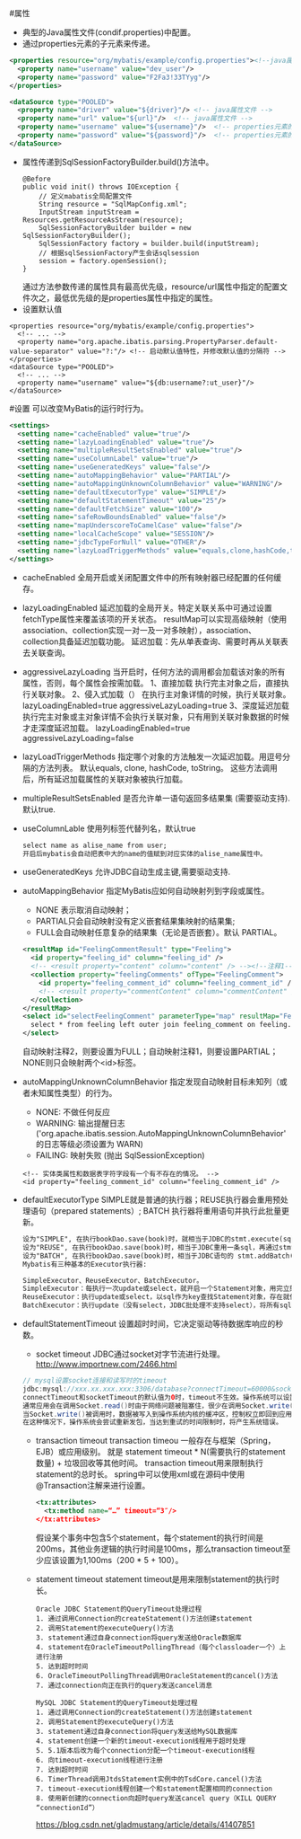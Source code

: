 #属性
* 典型的Java属性文件(condif.properties)中配置。
* 通过properties元素的子元素来传递。
```xml
<properties resource="org/mybatis/example/config.properties"><!--java属性文件-->
  <property name="username" value="dev_user"/>
  <property name="password" value="F2Fa3!33TYyg"/>
</properties>

<dataSource type="POOLED">
  <property name="driver" value="${driver}"/> <!-- java属性文件 -->
  <property name="url" value="${url}"/>  <!-- java属性文件 -->
  <property name="username" value="${username}"/>  <!-- properties元素的子元素 -->
  <property name="password" value="${password}"/>  <!-- properties元素的子元素 -->
</dataSource>
```
* 属性传递到SqlSessionFactoryBuilder.build()方法中。
    ```
    @Before
    public void init() throws IOException {
        // 定义mabatis全局配置文件
        String resource = "SqlMapConfig.xml";
        InputStream inputStream = Resources.getResourceAsStream(resource);
        SqlSessionFactoryBuilder builder = new SqlSessionFactoryBuilder();
        SqlSessionFactory factory = builder.build(inputStream);
        // 根据sqlSessionFactory产生会话sqlsession
        session = factory.openSession();
    }

    ```
    通过方法参数传递的属性具有最高优先级，resource/url属性中指定的配置文件次之，最低优先级的是properties属性中指定的属性。
* 设置默认值
```
<properties resource="org/mybatis/example/config.properties">
  <!-- ... -->
  <property name="org.apache.ibatis.parsing.PropertyParser.default-value-separator" value="?:"/> <!-- 启动默认值特性，并修改默认值的分隔符 -->
</properties>
<dataSource type="POOLED">
  <!-- ... -->
  <property name="username" value="${db:username?:ut_user}"/>
</dataSource>
```

#设置
可以改变MyBatis的运行时行为。
```xml
<settings>
  <setting name="cacheEnabled" value="true"/>
  <setting name="lazyLoadingEnabled" value="true"/>
  <setting name="multipleResultSetsEnabled" value="true"/>
  <setting name="useColumnLabel" value="true"/>
  <setting name="useGeneratedKeys" value="false"/>
  <setting name="autoMappingBehavior" value="PARTIAL"/>
  <setting name="autoMappingUnknownColumnBehavior" value="WARNING"/>
  <setting name="defaultExecutorType" value="SIMPLE"/>
  <setting name="defaultStatementTimeout" value="25"/>
  <setting name="defaultFetchSize" value="100"/>
  <setting name="safeRowBoundsEnabled" value="false"/>
  <setting name="mapUnderscoreToCamelCase" value="false"/>
  <setting name="localCacheScope" value="SESSION"/>
  <setting name="jdbcTypeForNull" value="OTHER"/>
  <setting name="lazyLoadTriggerMethods" value="equals,clone,hashCode,toString"/>
</settings>
```
* cacheEnabled  全局开启或关闭配置文件中的所有映射器已经配置的任何缓存。
* lazyLoadingEnabled 延迟加载的全局开关。特定关联关系中可通过设置fetchType属性来覆盖该项的开关状态。
    resultMap可以实现高级映射（使用association、collection实现一对一及一对多映射），association、collection具备延迟加载功能。
    延迟加载：先从单表查询、需要时再从关联表去关联查询。
* aggressiveLazyLoading 当开启时，任何方法的调用都会加载该对象的所有属性，否则，每个属性会按需加载。
    1、直接加载
        执行完主对象之后，直接执行关联对象。
    2、侵入式加载（）
        在执行主对象详情的时候，执行关联对象。
        lazyLoadingEnabled=true
        aggressiveLazyLoading=true
    3、深度延迟加载
        执行完主对象或主对象详情不会执行关联对象，只有用到关联对象数据的时候才走深度延迟加载。
        lazyLoadingEnabled=true
        aggressiveLazyLoading=false
* lazyLoadTriggerMethods 指定哪个对象的方法触发一次延迟加载。用逗号分隔的方法列表。
    默认equals, clone, hashCode, toString。
    这些方法调用后，所有延迟加载属性的关联对象被执行加载。
* multipleResultSetsEnabled 是否允许单一语句返回多结果集 (需要驱动支持). 默认true.
* useColumnLable 使用列标签代替列名，默认true
  ```xml
  select name as alise_name from user;
  开启后mybatis会自动把表中大的name的值赋到对应实体的alise_name属性中。
  ```

* useGeneratedKeys 允许JDBC自动生成主键,需要驱动支持.
* autoMappingBehavior 指定MyBatis应如何自动映射列到字段或属性。
  * NONE 表示取消自动映射；
  * PARTIAL只会自动映射没有定义嵌套结果集映射的结果集;
  * FULL会自动映射任意复杂的结果集（无论是否嵌套）。默认 PARTIAL。
  ```xml
  <resultMap id="FeelingCommentResult" type="Feeling">
    <id property="feeling_id" column="feeling_id" />
    <!-- <result property="content" column="content" /> --><!--注释1-->
    <collection property="feelingComments" ofType="FeelingComment">
      <id property="feeling_comment_id" column="feeling_comment_id" />
      <!-- <result property="commentContent" column="commentContent" /> --> <!--注释2-->
    </collection>
  </resultMap>
  <select id="selectFeelingComment" parameterType="map" resultMap="FeelingCommentResult">
    select * from feeling left outer join feeling_comment on feeling.feeling_id=feeling_comment.feeling_id where feeling.id =#{id}
  </select>
  ```
  自动映射注释2，则要设置为FULL；自动映射注释1，则要设置PARTIAL；NONE则只会映射两个\<id\>标签。
* autoMappingUnknownColumnBehavior	指定发现自动映射目标未知列（或者未知属性类型）的行为。
  * NONE: 不做任何反应
  * WARNING: 输出提醒日志 ('org.apache.ibatis.session.AutoMappingUnknownColumnBehavior' 的日志等级必须设置为 WARN)
  * FAILING: 映射失败 (抛出 SqlSessionException)
  ```
  <!-- 实体类属性和数据表字符字段有一个有不存在的情况。 -->
  <id property="feeling_comment_id" column="feeling_comment_id" />
  ```
* defaultExecutorType SIMPLE就是普通的执行器；REUSE执行器会重用预处理语句（prepared statements）; BATCH 执行器将重用语句并执行此批量更新。
  ```xml
  设为"SIMPLE", 在执行bookDao.save(book)时，就相当于JDBC的stmt.execute(sql)；
  设为"REUSE", 在执行bookDao.save(book)时，相当于JDBC重用一条sql，再通过stmt传入多项参数值，然后执行stmt.executeUpdate()或stmt.executeBatch()；
  设为"BATCH", 在执行bookDao.save(book)时，相当于JDBC语句的 stmt.addBatch(sql)，即仅仅是将执行SQL加入到批量计划。 所以此时不会抛出主键冲突等运行时异常，而只有临近commit前执行stmt.execteBatch()后才会抛出异常。
  Mybatis有三种基本的Executor执行器:

  SimpleExecutor、ReuseExecutor、BatchExecutor。
  SimpleExecutor：每执行一次update或select，就开启一个Statement对象，用完立刻关闭Statement对象。
  ReuseExecutor：执行update或select，以sql作为key查找Statement对象，存在就使用，不存在就创建，用完后，不关闭Statement对象，而是放置于Map内，供下一次使用。简言之，就是重复使用Statement对象。
  BatchExecutor：执行update（没有select，JDBC批处理不支持select），将所有sql都添加到批处理中（addBatch()），等待统一执行（executeBatch()），它缓存了多个Statement对象，每个Statement对象都是addBatch()完毕后，等待逐一执行executeBatch()批处理。与JDBC批处理相同。
  ```

*  defaultStatementTimeout	设置超时时间，它决定驱动等待数据库响应的秒数。
    * socket timeout
    JDBC通过socket对字节流进行处理。
    http://www.importnew.com/2466.html
    ```java
    // mysql设置socket连接和读写时的timeout
    jdbc:mysql://xxx.xx.xxx.xxx:3306/database?connectTimeout=60000&socketTimeout=60000
    connectTimeout和socketTimeout的默认值为0时，timeout不生效。操作系统可以设置socket timeout。
    通常应用会在调用Socket.read()时由于网络问题被阻塞住，很少在调用Socket.write()时进入waitting状态。
    当Socket.write()被调用时，数据被写入到操作系统内核的缓冲区，控制权立即回到应用手上。但是，如果系统内核缓冲区由于某种网络错误而满了的话，Socket.write()也会进入到waitting状态。
    在这种情况下，操作系统会尝试重新发包，当达到重试的时间限制时，将产生系统错误。
    ```
    * transaction timeout
      transaction timeou 一般存在与框架（Spring，EJB）或应用级别。
      就是 statement timeout * N(需要执行的statement数量) + 垃圾回收等其他时间。
      transaction timeout用来限制执行statement的总时长。
      spring中可以使用xml或在源码中使用@Transaction注解来进行设置。
      ```xml
      <tx:attributes>  
        <tx:method name=“…” timeout=“3″/>  
      </tx:attributes>  
      ```
      假设某个事务中包含5个statement，每个statement的执行时间是200ms，其他业务逻辑的执行时间是100ms，那么transaction timeout至少应该设置为1,100ms（200 * 5 + 100）。 
    * statement timeout
      statement timeout是用来限制statement的执行时长。
      ```
      Oracle JDBC Statement的QueryTimeout处理过程 
      1. 通过调用Connection的createStatement()方法创建statement 
      2. 调用Statement的executeQuery()方法 
      3. statement通过自身connection将query发送给Oracle数据库 
      4. statement在OracleTimeoutPollingThread（每个classloader一个）上进行注册 
      5. 达到超时时间 
      6. OracleTimeoutPollingThread调用OracleStatement的cancel()方法 
      7. 通过connection向正在执行的query发送cancel消息 
      
      MySQL JDBC Statement的QueryTimeout处理过程 
      1. 通过调用Connection的createStatement()方法创建statement 
      2. 调用Statement的executeQuery()方法 
      3. statement通过自身connection将query发送给MySQL数据库 
      4. statement创建一个新的timeout-execution线程用于超时处理 
      5. 5.1版本后改为每个connection分配一个timeout-execution线程 
      6. 向timeout-execution线程进行注册 
      7. 达到超时时间 
      6. TimerThread调用JtdsStatement实例中的TsdCore.cancel()方法 
      7. timeout-execution线程创建一个和statement配置相同的connection 
      8. 使用新创建的connection向超时query发送cancel query（KILL QUERY “connectionId”） 
      ```

      https://blog.csdn.net/gladmustang/article/details/41407851
